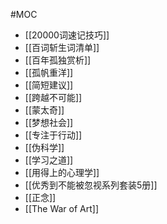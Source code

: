 #MOC 
- [[20000词速记技巧]]
- [[百词斩生词清单]]
- [[百年孤独赏析]]
- [[孤帆重洋]]
- [[简短建议]]
- [[跨越不可能]]
- [[蒙太奇]]
- [[梦想社会]]
- [[专注于行动]]
- [[伪科学]]
- [[学习之道]]
- [[用得上的心理学]]
- [[优秀到不能被忽视系列套装5册]]
- [[正念]]
- [[The War of Art]]
